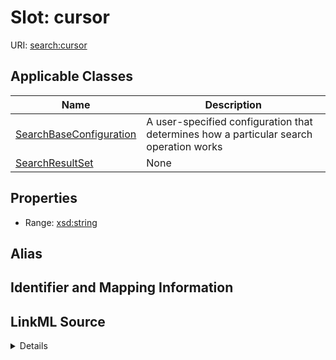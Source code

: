 # Slot: cursor

URI: [search:cursor](https://w3id.org/linkml/search_datamodel/cursor)



<!-- no inheritance hierarchy -->




## Applicable Classes

| Name | Description |
| --- | --- |
[SearchBaseConfiguration](SearchBaseConfiguration.md) | A user-specified configuration that determines how a particular search operation works
[SearchResultSet](SearchResultSet.md) | None






## Properties

* Range: [xsd:string](http://www.w3.org/2001/XMLSchema#string)






## Alias




## Identifier and Mapping Information








## LinkML Source

<details>
```yaml
name: cursor
alias: cursor
domain_of:
- SearchBaseConfiguration
- SearchResultSet
range: string

```
</details>